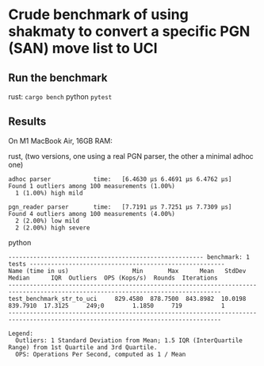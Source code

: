 # Crude benchmark of using shakmaty to convert a specific PGN (SAN) move list to UCI

## Run the benchmark

rust: `cargo bench`
python `pytest`

## Results

On M1 MacBook Air, 16GB RAM:

rust, (two versions, one using a real PGN parser, the other a minimal adhoc one)
```
adhoc parser            time:   [6.4630 µs 6.4691 µs 6.4762 µs]
Found 1 outliers among 100 measurements (1.00%)
  1 (1.00%) high mild

pgn_reader parser       time:   [7.7191 µs 7.7251 µs 7.7309 µs]
Found 4 outliers among 100 measurements (4.00%)
  2 (2.00%) low mild
  2 (2.00%) high severe
```

python
```
------------------------------------------------------- benchmark: 1 tests -------------------------------------------------------
Name (time in us)                  Min       Max      Mean   StdDev    Median      IQR  Outliers  OPS (Kops/s)  Rounds  Iterations
----------------------------------------------------------------------------------------------------------------------------------
test_benchmark_str_to_uci     829.4580  878.7500  843.8982  10.0198  839.7910  17.3125     249;0        1.1850     719           1
----------------------------------------------------------------------------------------------------------------------------------

Legend:
  Outliers: 1 Standard Deviation from Mean; 1.5 IQR (InterQuartile Range) from 1st Quartile and 3rd Quartile.
  OPS: Operations Per Second, computed as 1 / Mean

```